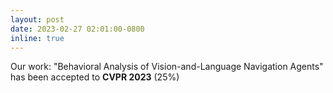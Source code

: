 ```yaml
---
layout: post
date: 2023-02-27 02:01:00-0800
inline: true
---
```

Our work: "Behavioral Analysis of Vision-and-Language Navigation Agents" has been accepted to **CVPR 2023** (25%)